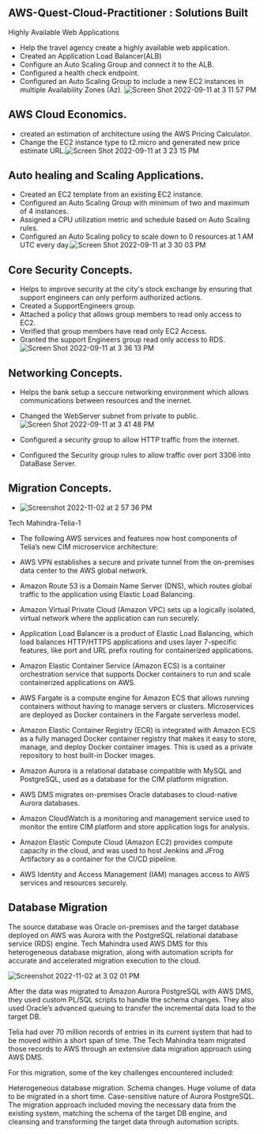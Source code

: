 ## AWS-Quest-Cloud-Practitioner : Solutions Built

Highly Available Web Applications
- Help the travel agency create a highly available web application.
- Created an Application Load Balancer(ALB)
- Configure an Auto Scaling Group and connect it to the ALB.
- Configured a health check endpoint.
- Configured an Auto Scaling Group to include a new EC2 instances in multiple Availability Zones (Az).
![Screen Shot 2022-09-11 at 3 11 57 PM](https://user-images.githubusercontent.com/55474202/189547060-f0c174eb-9fe4-4b40-9aa0-743fd7a6d7f7.png)

## AWS Cloud Economics.
- created an estimation of architecture using the AWS Pricing Calculator.
- Change the EC2 instance type to t2.micro and generated new price estimate URL.![Screen Shot 2022-09-11 at 3 23 15 PM](https://user-images.githubusercontent.com/55474202/189547450-f5018967-5f43-462f-9b49-86c85406ba2f.png)

## Auto healing and Scaling Applications.
- Created an EC2 template from an existing EC2 instance.
- Configured an Auto Scaling Group with minimum of two and maximum of 4 instances.
- Assigned a CPU utilization metric and schedule based on Auto Scaling rules.
- Configured an Auto Scaling policy to scale down to 0 resources at 1 AM UTC every day.![Screen Shot 2022-09-11 at 3 30 03 PM](https://user-images.githubusercontent.com/55474202/189547677-8a2b2048-445d-4117-89b7-226b57458b97.png)

## Core Security Concepts.
- Helps to improve security at the city's stock exchange by ensuring that support engineers can only perform authorized actions.
- Created a SupportEngineers group.
- Attached a policy that allows group members to read only access to EC2.
- Verified that group members have read only EC2 Access.
- Granted the support Engineers group read only access to RDS.![Screen Shot 2022-09-11 at 3 36 13 PM](https://user-images.githubusercontent.com/55474202/189547891-51160940-e4ce-4899-ad72-550b7f423107.png)

## Networking Concepts.
- Helps the bank setup a seccure networking environment which allows communications between resources and the inernet.
- Changed the WebServer subnet from private to public.![Screen Shot 2022-09-11 at 3 41 48 PM](https://user-images.githubusercontent.com/55474202/189548080-ab5c6e8a-d76b-4d4a-83f8-465b60351f63.png)

- Configured a security group to allow HTTP traffic from the internet.
- Configured the Security group rules to allow traffic over port 3306 into DataBase Server. 

## Migration Concepts.
- ![Screenshot 2022-11-02 at 2 57 36 PM](https://user-images.githubusercontent.com/55474202/199590633-5b100eac-c54f-42a7-a46a-a9b5bb70186e.png)
 
Tech Mahindra-Telia-1

- The following AWS services and features now host components of Telia’s new CIM microservice architecture:

- AWS VPN establishes a secure and private tunnel from the on-premises data center to the AWS global network.
- Amazon Route 53 is a Domain Name Server (DNS), which routes global traffic to the application using Elastic Load Balancing.
- Amazon Virtual Private Cloud (Amazon VPC) sets up a logically isolated, virtual network where the application can run securely.
- Application Load Balancer is a product of Elastic Load Balancing, which load balances HTTP/HTTPS applications and uses layer 7-specific features, like     port and URL prefix routing for containerized applications.
- Amazon Elastic Container Service (Amazon ECS) is a container orchestration service that supports Docker containers to run and scale containerized           applications on AWS.
- AWS Fargate is a compute engine for Amazon ECS that allows running containers without having to manage servers or clusters. Microservices are deployed as   Docker containers in the Fargate serverless model.
- Amazon Elastic Container Registry (ECR) is integrated with Amazon ECS as a fully managed Docker container registry that makes it easy to store, manage,     and deploy Docker container images. This is used as a private repository to host built-in Docker images.
- Amazon Aurora is a relational database compatible with MySQL and PostgreSQL, used as a database for the CIM platform migration.
- AWS DMS migrates on-premises Oracle databases to cloud-native Aurora databases.
- Amazon CloudWatch is a monitoring and management service used to monitor the entire CIM platform and store application logs for analysis.
- Amazon Elastic Compute Cloud (Amazon EC2) provides compute capacity in the cloud, and was used to host Jenkins and JFrog Artifactory as a container for     the CI/CD pipeline.
- AWS Identity and Access Management (IAM) manages access to AWS services and resources securely.


## Database Migration

The source database was Oracle on-premises and the target database deployed on AWS was Aurora with the PostgreSQL relational database service (RDS) engine. Tech Mahindra used AWS DMS for this heterogeneous database migration, along with automation scripts for accurate and accelerated migration execution to the cloud.

![Screenshot 2022-11-02 at 3 02 01 PM](https://user-images.githubusercontent.com/55474202/199591601-d8baa03f-ee0e-4765-bcc1-21ea4cc74e5c.png)



After the data was migrated to Amazon Aurora PostgreSQL with AWS DMS, they used custom PL/SQL scripts to handle the schema changes. They also used Oracle’s advanced queuing to transfer the incremental data load to the target DB.

Telia had over 70 million records of entries in its current system that had to be moved within a short span of time. The Tech Mahindra team migrated those records to AWS through an extensive data migration approach using AWS DMS.

For this migration, some of the key challenges encountered included:

Heterogeneous database migration.
Schema changes.
Huge volume of data to be migrated in a short time.
Case-sensitive nature of Aurora PostgreSQL.
The migration approach included moving the necessary data from the existing system, matching the schema of the target DB engine, and cleansing and transforming the target data through automation scripts.
